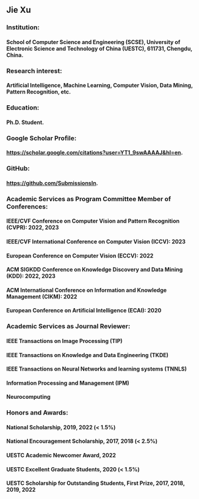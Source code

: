 ## Jie Xu
### Institution:
#### School of Computer Science and Engineering (SCSE), University of Electronic Science and Technology of China (UESTC), 611731, Chengdu, China.
### Research interest:
#### Artificial Intelligence, Machine Learning, Computer Vision, Data Mining, Pattern Recognition, etc.
### Education:
#### Ph.D. Student.
### Google Scholar Profile:
#### <https://scholar.google.com/citations?user=YT1_9swAAAAJ&hl=en>.
### GitHub:
#### <https://github.com/SubmissionsIn>.
### Academic Services as Program Committee Member of Conferences:
#### IEEE/CVF Conference on Computer Vision and Pattern Recognition (CVPR): 2022, 2023
#### IEEE/CVF International Conference on Computer Vision (ICCV): 2023
#### European Conference on Computer Vision (ECCV): 2022
#### ACM SIGKDD Conference on Knowledge Discovery and Data Mining (KDD): 2022, 2023
#### ACM International Conference on Information and Knowledge Management (CIKM): 2022
#### European Conference on Artificial Intelligence (ECAI): 2020
### Academic Services as Journal Reviewer:
#### IEEE Transactions on Image Processing (TIP)
#### IEEE Transactions on Knowledge and Data Engineering (TKDE)
#### IEEE Transactions on Neural Networks and learning systems (TNNLS)
#### Information Processing and Management (IPM)
#### Neurocomputing
### Honors and Awards:
#### National Scholarship, 2019, 2022 (< 1.5%)
#### National Encouragement Scholarship, 2017, 2018 (< 2.5%)
#### UESTC Academic Newcomer Award, 2022
#### UESTC Excellent Graduate Students, 2020 (< 1.5%)
#### UESTC Scholarship for Outstanding Students, First Prize, 2017, 2018, 2019, 2022
